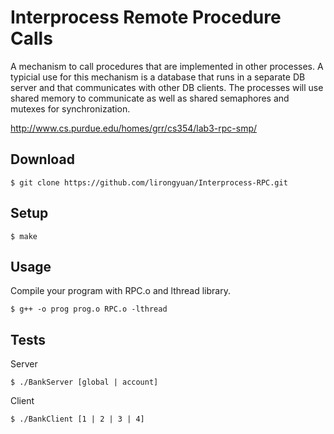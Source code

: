 Interprocess Remote Procedure Calls
===================================

A mechanism to call procedures that are implemented in other processes. A typicial use for this mechanism is a database that runs in a separate DB server
and that communicates with other DB clients. The processes will use shared memory to communicate as well as shared semaphores and mutexes for synchronization.

http://www.cs.purdue.edu/homes/grr/cs354/lab3-rpc-smp/

Download
--------
```
$ git clone https://github.com/lirongyuan/Interprocess-RPC.git
```

Setup
-----
```
$ make
```

Usage
-----
Compile your program with RPC.o and lthread library.
```
$ g++ -o prog prog.o RPC.o -lthread
```

Tests
-----
Server
```
$ ./BankServer [global | account]
```

Client
```
$ ./BankClient [1 | 2 | 3 | 4]
```


